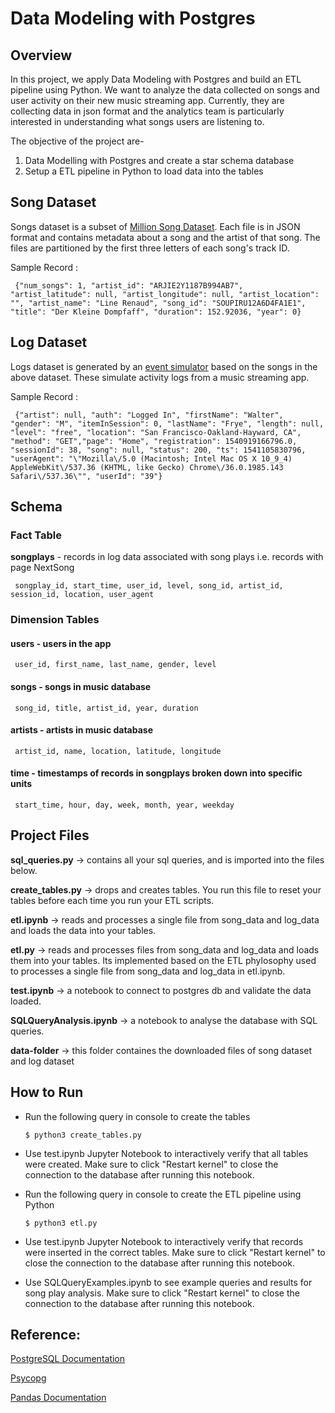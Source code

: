 # Data Modeling with Postgres

## Overview

In this project, we apply Data Modeling with Postgres and build an ETL pipeline using Python. We want to analyze the data collected on songs and user activity on their new music streaming app. Currently, they are collecting data in json format and the analytics team is particularly interested in understanding what songs users are listening to.

The objective of the project are-
1. Data Modelling with Postgres and create a star schema database
2. Setup a ETL pipeline in Python to load data into the tables

## Song Dataset
Songs dataset is a subset of [Million Song Dataset](https://labrosa.ee.columbia.edu/millionsong/). Each file is in JSON format and contains metadata about a song and the artist of that song. The files are partitioned by the first three letters of each song's track ID.

Sample Record :
```
 {"num_songs": 1, "artist_id": "ARJIE2Y1187B994AB7", "artist_latitude": null, "artist_longitude": null, "artist_location": "", "artist_name": "Line Renaud", "song_id": "SOUPIRU12A6D4FA1E1", "title": "Der Kleine Dompfaff", "duration": 152.92036, "year": 0}
```
## Log Dataset
Logs dataset is generated by an [event simulator](https://github.com/Interana/eventsim) based on the songs in the above dataset. These simulate activity logs from a music streaming app.

Sample Record :
```
 {"artist": null, "auth": "Logged In", "firstName": "Walter", "gender": "M", "itemInSession": 0, "lastName": "Frye", "length": null, "level": "free", "location": "San Francisco-Oakland-Hayward, CA", "method": "GET","page": "Home", "registration": 1540919166796.0, "sessionId": 38, "song": null, "status": 200, "ts": 1541105830796, "userAgent": "\"Mozilla\/5.0 (Macintosh; Intel Mac OS X 10_9_4) AppleWebKit\/537.36 (KHTML, like Gecko) Chrome\/36.0.1985.143 Safari\/537.36\"", "userId": "39"}
```
## Schema

### Fact Table
**songplays** - records in log data associated with song plays i.e. records with page NextSong
```
 songplay_id, start_time, user_id, level, song_id, artist_id, session_id, location, user_agent
```
### Dimension Tables
#### users - users in the app
```
 user_id, first_name, last_name, gender, level
```
#### songs - songs in music database
```
 song_id, title, artist_id, year, duration
```
#### artists - artists in music database
```
 artist_id, name, location, latitude, longitude
```
#### time - timestamps of records in songplays broken down into specific units
```
 start_time, hour, day, week, month, year, weekday
```
## Project Files

**sql_queries.py** -> contains all your sql queries, and is imported into the files below.

**create_tables.py** -> drops and creates tables. You run this file to reset your tables before each time you run your ETL scripts.

**etl.ipynb** -> reads and processes a single file from song_data and log_data and loads the data into your tables.

**etl.py** -> reads and processes files from song_data and log_data and loads them into your tables. Its implemented based on the ETL phylosophy used to processes a single file from song_data and log_data in etl.ipynb.

**test.ipynb** -> a notebook to connect to postgres db and validate the data loaded.

**SQLQueryAnalysis.ipynb** -> a notebook to analyse the database with SQL queries.

**data-folder** -> this folder containes the downloaded files of song dataset and log dataset


## How to Run

- Run the following query in console to create the tables

    `$ python3 create_tables.py`

- Use test.ipynb Jupyter Notebook to interactively verify that all tables were created. Make sure to click "Restart kernel" to close the connection to the database after running this notebook.

- Run the following query in console to create the ETL pipeline using Python

    `$ python3 etl.py`
    
- Use test.ipynb Jupyter Notebook to interactively verify that records were inserted in the correct tables. Make sure to click "Restart kernel" to close the connection to the database after running this notebook.
- Use SQLQueryExamples.ipynb to see example queries and results for song play analysis. Make sure to click "Restart kernel" to close the connection to the database after running this notebook.


## Reference:
[PostgreSQL Documentation](https://www.postgresql.org/docs/)

[Psycopg](https://www.psycopg.org/docs/)

[Pandas Documentation](https://pandas.pydata.org/pandas-docs/stable/)

